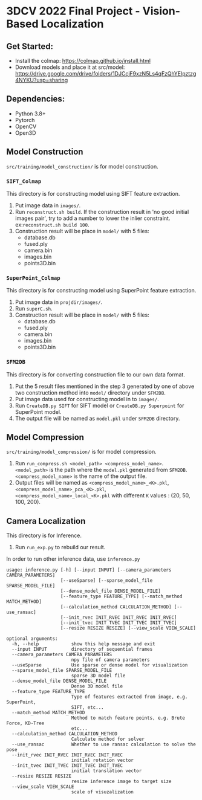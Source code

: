 # 3DCV 2022 Final Project - Vision-Based Localization

## Get Started:
* Install the colmap: https://colmap.github.io/install.html
* Download models and place it at src/model: https://drive.google.com/drive/folders/1DJCcjF9xzN5Ls4qFzQhYElpztzg4NYKU?usp=sharing

## Dependencies:
* Python 3.8+
* Pytorch
* OpenCV
* Open3D

## Model Construction
`src/training/model_construction/` is for model construction.
<br>
### `SIFT_Colmap`
This directory is for constructing model using SIFT feature extraction.
1. Put image data in `images/`.
2. Run `reconstruct.sh build`.
If the construction result in 'no good initial images pair', try to add a number to lower the inlier constraint. ex:`reconstruct.sh build 100`.
3. Construction result will be place in `model/` with 5 files:
    * database.db
    * fused.ply
    * camera.bin
    * images.bin
    * points3D.bin

### `SuperPoint_Colmap`
This directory is for constructing model using SuperPoint feature extraction.
1. Put image data in `projdir/images/`.
2. Run `superC.sh`.
3. Construction result will be place in `model/` with 5 files:
    * database.db
    * fused.ply
    * camera.bin
    * images.bin
    * points3D.bin

### `SFM2DB`
This directory is for converting construction file to our own data format.
1. Put the 5 result files mentioned in the step 3 generated by one of above two construction method into `model/` directory under `SFM2DB`.
2. Put image data used for constructing model in to `images/`.
3. Run `CreateDB.py SIFT` for SIFT model or `CreateDB.py Superpoint` for SuperPoint model.
4. The output file will be named as `model.pkl` under `SFM2DB` directory.

## Model Compression
`src/training/model_compression/` is for model compression.
1. Run `run_compress.sh <model_path> <compress_model_name>`.
`<model_path>` is the path where the `model.pkl` generated from `SFM2DB`.
`<compress_model_name>` is the name of the output file.
2. Output files will be named as `<compress_model_name>_<K>.pkl`, `<compress_model_name>_pca_<K>.pkl`, `<compress_model_name>_local_<K>.pkl` with different `K` values : (20, 50, 100, 200).

## Camera Localization
This directory is for Inference.
1. Run `run_exp.py` to rebuild our result.

In order to run other inference data, use `inference.py`
```
usage: inference.py [-h] [--input INPUT] [--camera_parameters CAMERA_PARAMETERS]
                    [--useSparse] [--sparse_model_file SPARSE_MODEL_FILE]
                    [--dense_model_file DENSE_MODEL_FILE]
                    [--feature_type FEATURE_TYPE] [--match_method MATCH_METHOD]
                    [--calculation_method CALCULATION_METHOD] [--use_ransac]
                    [--init_rvec INIT_RVEC INIT_RVEC INIT_RVEC]
                    [--init_tvec INIT_TVEC INIT_TVEC INIT_TVEC]
                    [--resize RESIZE RESIZE] [--view_scale VIEW_SCALE]

optional arguments:
  -h, --help            show this help message and exit
  --input INPUT         directory of sequential frames
  --camera_parameters CAMERA_PARAMETERS
                        npy file of camera parameters
  --useSparse           Use sparse or dense model for visualization
  --sparse_model_file SPARSE_MODEL_FILE
                        sparse 3D model file
  --dense_model_file DENSE_MODEL_FILE
                        Dense 3D model file
  --feature_type FEATURE_TYPE
                        Type of features extracted from image, e.g. SuperPoint,
                        SIFT, etc...
  --match_method MATCH_METHOD
                        Method to match feature points, e.g. Brute Force, KD-Tree
                        etc...
  --calculation_method CALCULATION_METHOD
                        Calculate method for solver
  --use_ransac          Whether to use ransac calculation to solve the pose
  --init_rvec INIT_RVEC INIT_RVEC INIT_RVEC
                        initial rotation vector
  --init_tvec INIT_TVEC INIT_TVEC INIT_TVEC
                        initial translation vector
  --resize RESIZE RESIZE
                        resize inference image to target size
  --view_scale VIEW_SCALE
                        scale of visuzalization
```
